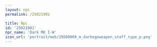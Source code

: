 ```yaml
---
layout: npc
permalink: /25021901

title: Npc
id: '25021901'
npc_name: 'Dark MK I-W'
icon_url: 'portrait/mob/29500009_m_darkegoweapon_staff_type_p.png'
---
```

